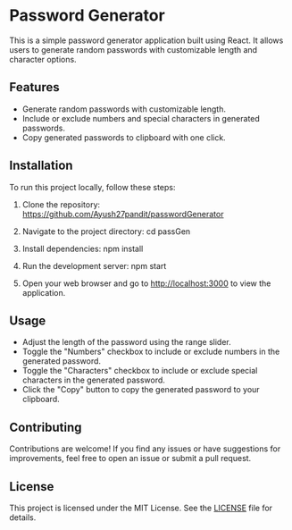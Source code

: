 # Password Generator

This is a simple password generator application built using React. It allows users to generate random passwords with customizable length and character options.

## Features

- Generate random passwords with customizable length.
- Include or exclude numbers and special characters in generated passwords.
- Copy generated passwords to clipboard with one click.

## Installation

To run this project locally, follow these steps:

1. Clone the repository:
https://github.com/Ayush27pandit/passwordGenerator


2. Navigate to the project directory: cd passGen

3. Install dependencies: npm install

4. Run the development server: npm start


5. Open your web browser and go to [http://localhost:3000](http://localhost:3000) to view the application.

## Usage

- Adjust the length of the password using the range slider.
- Toggle the "Numbers" checkbox to include or exclude numbers in the generated password.
- Toggle the "Characters" checkbox to include or exclude special characters in the generated password.
- Click the "Copy" button to copy the generated password to your clipboard.

## Contributing

Contributions are welcome! If you find any issues or have suggestions for improvements, feel free to open an issue or submit a pull request.

## License

This project is licensed under the MIT License. See the [LICENSE](LICENSE) file for details.







